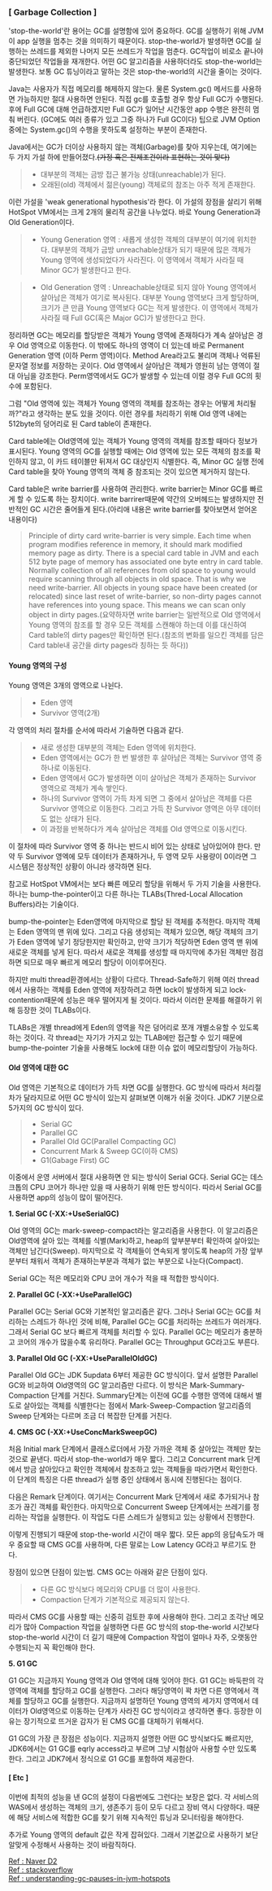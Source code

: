 ### [ Garbage Collection ]

'stop-the-world'란 용어는 GC를 설명함에 있어 중요하다. GC를 실행하기 위해 JVM이 app 실행을 멈추는 것을 의미하기 때문이다. stop-the-world가 발생하면 GC를 실행하는 쓰레드를 제외한 나머지 모든 쓰레드가 작업을 멈춘다. GC작업이 비로소 끝나야 중단되었던 작업들을 재개한다. 어떤 GC 알고리즘을 사용하더라도 stop-the-world는 발생한다. 보통 GC 튜닝이라고 말하는 것은 stop-the-world의 시간을 줄이는 것이다.

Java는 사용자가 직접 메모리를 해제하지 않는다. 물론 System.gc() 메서드를 사용하면 가능하지만 절대 사용하면 안된다. 직접 gc를 호출할 경우 항상 Full GC가 수행된다. 후에 Full GC에 대해 언급하겠지만 Full GC가 일어난 시간동안 app 수행은 완전히 멈춰 버린다. (GC에도 여러 종류가 있고 그중 하나가 Full GC이다) 팁으로 JVM Option중에는 System.gc()의 수행을 못하도록 설정하는 부분이 존재한다.

Java에서는 GC가 더이상 사용하지 않는 객체(Garbage)를 찾아 지우는데, 여기에는 두 가지 가설 하에 만들어졌다.~~(가정 혹은 전제조건이라 표현하는 것이 맞다)~~

>- 대부분의 객체는 금방 접근 불가능 상태(unreachable)가 된다.
>- 오래된(old) 객체에서 젊은(young) 객체로의 참조는 아주 적게 존재한다.

이런 가설을 'weak generational hypothesis'라 한다. 이 가설의 장점을 살리기 위해 HotSpot VM에서는 크게 2개의 물리적 공간을 나누었다. 바로 Young Generation과 Old Generation이다.

>- Young Generation 영역 : 새롭게 생성한 객체의 대부분이 여기에 위치한다. 대부분의 객체가 금방 unreachable상태가 되기 때문에 많은 객체가 Young 영역에 생성되었다가 사라진다. 이 영역에서 객체가 사라질 때 Minor GC가 발생한다고 한다.

>- Old Generation 영역 : Unreachable상태로 되지 않아 Young 영역에서 살아남은 객체가 여기로 복사된다. 대부분 Young 영역보다 크게 할당하며, 크기가 큰 만큼 Young 영역보다 GC는 적게 발생한다. 이 영역에서 객체가 사라질 때 Full GC(혹은 Major GC)가 발생한다고 한다.

정리하면 GC는 메모리를 할당받은 객체가 Young 영역에 존재하다가 계속 살아남은 경우 Old 영역으로 이동한다. 이 밖에도 하나의 영역이 더 있는데 바로 Permanent Generation 영역 (이하 Perm 영역)이다. Method Area라고도 불리며 객체나 억류된 문자열 정보를 저장하는 곳이다. Old 영역에서 살아남은 객체가 영원히 남는 영역이 절대 아님을 강조한다. Perm영역에서도 GC가 발생할 수 있는데 이럴 경우 Full GC의 횟수에 포함된다.

그럼 "Old 영역에 있는 객체가 Young 영역의 객체를 참조하는 경우는 어떻게 처리될까?"라고 생각하는 분도 있을 것이다. 이런 경우를 처리하기 위해 Old 영역 내에는 512byte의 덩어리로 된 Card table이 존재한다. 

Card table에는 Old영역에 있는 객체가 Young 영역의 객체를 참조할 때마다 정보가 표시된다. Young 영역의 GC를 실행할 때에는 Old 영역에 있는 모든 객체의 참조를 확인하지 않고, 이 카드 테이블만 뒤져서 GC 대상인지 식별한다. 즉, Minor GC 실행 전에 Card table을 찾아 Young 영역의 객체 중 참조되는 것이 있으면 제거하지 않는다. 

Card table은 write barrier를 사용하여 관리한다. write barrier는 Minor GC를 빠르게 할 수 있도록 하는 장치이다. write barrirer때문에 약간의 오버헤드는 발생하지만 전반적인 GC 시간은 줄어들게 된다.(아리애 내용은 write barrier를 찾아보면서 얻어온 내용이다)

>Principle of dirty card write-barrier is very simple. Each time when program modifies reference in memory, it should mark modified memory page as dirty. There is a special card table in JVM and each 512 byte page of memory has associated one byte entry in card table. Normally collection of all references from old space to young would require scanning through all objects in old space. That is why we need write-barrier. All objects in young space have been created (or relocated) since last reset of write-barrier, so non-dirty pages cannot have references into young space. This means we can scan only object in dirty pages.(요약하자면 write barrier는 일반적으로 Old 영역에서 Young 영역의 참조를 할 경우 모든 객체를 스캔해야 하는데 이를 대신하여 Card table의 dirty pages만 확인하면 된다.(참조의 변화를 일으킨 객체를 담은 Card table내 공간을 dirty pages라 칭하는 듯 하다))

#### Young 영역의 구성

Young 영역은 3개의 영역으로 나뉜다.

>- Eden 영역
>- Survivor 영역(2개)

각 영역의 처리 절차를 순서에 따라서 기술하면 다음과 같다.

>- 새로 생성한 대부분의 객체는 Eden 영역에 위치한다.
>- Eden 영역에서는 GC가 한 번 발생한 후 살아남은 객체는 Survivor 영역 중 하나로 이동된다. 
>- Eden 영역에서 GC가 발생하면 이미 살아남은 객체가 존재하는 Survivor 영역으로 객체가 계속 쌓인다.
>- 하나의 Survivor 영역이 가득 차게 되면 그 중에서 살아남은 객체를 다른 Survivor 영역으로 이동한다. 그리고 가득 찬 Survivor 영역은 아무 데이터도 없는 상태가 된다.
>- 이 과정을 반복하다가 계속 살아남은 객체를 Old 영역으로 이동시킨다.

이 절차에 따라 Survivor 영역 중 하나는 반드시 비어 있는 상태로 남아있어야 한다. 만약 두 Survivor 영엑에 모두 데이터가 존재하거나, 두 영역 모두 사용량이 0이라면 그 시스템은 정상적인 상황이 아니라 생각하면 된다.

참고로 HotSpot VM에서는 보다 빠른 메모리 할당을 위해서 두 가지 기술을 사용한다. 하나는 bump-the-pointer이고 다른 하나는 TLABs(Thred-Local Allocation Buffers)라는 기술이다.

bump-the-pointer는 Eden영역에 마지막으로 할당 된 객체를 추적한다. 마지막 객체는 Eden 영역의 맨 위에 있다. 그리고 다음 생성되는 객체가 있으면, 해당 객체의 크기가 Eden 영역에 넣기 정당한지만 확인하고, 만약 크기가 적당하면 Eden 영역 맨 위에 새로운 객체를 넣게 된다. 따라서 새로운 객체를 생성할 때 마지막에 추가된 객체만 점검하면 되므로 매우 빠르게 메모리 할당이 이이루어진다.

하지만 multi thread환경에서는 상황이 다르다. Thread-Safe하기 위해 여러 thread에서 사용하는 객체를 Eden 영역에 저장하려고 하면 lock이 발생하게 되고 lock-contention때문에 성능은 매우 떨어지게 될 것이다. 따라서 이러한 문제를 해결하기 위해 등장한 것이 TLABs이다.

TLABs은 개별 thread에게 Eden의 영역을 작은 덩어리로 쪼개 개별소유할 수 있도록 하는 것이다. 각 thread는 자기가 가지고 있는 TLAB에만 접근할 수 있기 때문에 bump-the-pointer 기술을 사용해도 lock에 대한 이슈 없이 메모리할당이 가능하다.

#### Old 영역에 대한 GC

Old 영역은 기본적으로 데이터가 가득 차면 GC를 실행한다. GC 방식에 따라서 처리절차가 달라지므로 어떤 GC 방식이 있는지 살펴보면 이해가 쉬울 것이다. JDK7 기분으로 5가지의 GC 방식이 있다.

>- Serial GC
>- Parallel GC
>- Parallel Old GC(Parallel Compacting GC)
>- Concurrent Mark & Sweep GC(이하 CMS)
>- G1(Gabage First) GC

이중에서 운영 서버에서 절대 사용하면 안 되는 방식이 Serial GC다. Serial GC는 데스크톱의 CPU 코어가 하나만 있을 때 사용하기 위해 만든 방식이다. 따라서 Serial GC를 사용하면 app의 성능이 많이 떨어진다.

**1. Serial GC (-XX:+UseSerialGC)**

Old 영역의 GC는 mark-sweep-compact라는 알고리즘을 사용한다. 이 알고리즘은 Old영역에 살아 있는 객체를 식별(Mark)하고, heap의 앞부분부터 확인하여 살아있는 객체만 남긴다(Sweep). 마지막으로 각 객체들이 연속되게 쌓이도록 heap의 가장 앞부분부터 채워서 객체가 존재하는부분과 객체가 없는 부분으로 나눈다(Compact).

Serial GC는 적은 메모리와 CPU 코어 개수가 적을 때 적합한 방식이다.

**2. Parallel GC (-XX:+UseParallelGC)**

Parallel GC는 Serial GC와 기본적인 알고리즘은 같다. 그러나 Serial GC는 GC를 처리하는 스레드가 하나인 것에 비해, Parallel GC는 GC를 처리하는 쓰레드가 여러개다. 그래서 Serial GC 보다 빠르게 객체를 처리할 수 있다. Parallel GC는 메모리가 충분하고 코어의 개수가 많을수록 유리하다. Parallel GC는 Throughput GC라고도 부른다.

**3. Parallel Old GC (-XX:+UseParallelOldGC)**

Parallel Old GC는 JDK 5updata 6부터 제공한 GC 방식이다. 앞서 설명한 Parallel GC와 비교하여 Old영역의 GC 알고리즘만 다르다. 이 방식은 Mark-Summary-Compaction 단계를 거친다. Summary단계는 이전에 GC를 수행한 영역에 대해서 별도로 살아있는 객체를 식별한다는 점에서 Mark-Sweep-Compaction 알고리즘의 Sweep 단계와는 다르며 조금 더 복잡한 단계를 거친다.

**4. CMS GC (-XX:+UseConcMarkSweepGC)**

처음 Initial mark 단계에서 클래스로더에서 가장 가까운 객체 중 살아있는 객체만 찾는 것으로 끝낸다. 따라서 stop-the-world가 매우 짧다. 그리고 Concurrent mark 단계에서 방금 살아있다고 확인한 객체에서 참조하고 있는 객체들을 따라가면서 확인한다. 이 단계의 특징은 다른 thread가 실행 중인 상태에서 동시에 진행된다는 점이다.

다음은 Remark 단계이다. 여기서는 Concurrent Mark 단계에서 새로 추가되거나 참조가 끊긴 객체를 확인한다. 마지막으로 Concurrent Sweep 단계에서는 쓰레기를 정리하는 작업을 실행한다. 이 작업도 다른 스레드가 실행되고 있는 상황에서 진행한다.

이렇게 진행되기 때문에 stop-the-world 시간이 매우 짧다. 모든 app의 응답속도가 매우 중요할 때 CMS GC를 사용하며, 다른 말로는 Low Latency GC라고 부르기도 한다.

장점이 있으면 단점이 있는법. CMS GC는 아래와 같은 단점이 있다.

>- 다른 GC 방식보다 메모리와 CPU를 더 많이 사용한다.
>- Compaction 단계가 기본적으로 제공되지 않는다.

따라서 CMS GC를 사용할 때는 신중히 검토한 후에 사용해야 한다. 그리고 조각난 메모리가 많아 Compaction 작업을 실행하면 다른 GC 방식의 stop-the-world 시간보다 stop-the-world 시간이 더 길기 때문에 Compaction 작업이 얼마나 자주, 오랫동안 수행되는지 꼭 확인해야 한다.

**5. G1 GC**

G1 GC는 지금까지 Young 영역과 Old 영역에 대해 잊어야 한다. G1 GC는 바둑판의 각 영역에 객체를 할당하고 GC를 실행한다. 그러다 해당영역이 꽉 차면 다른 영역에서 객체를 할당하고 GC를 실행한다. 지금까지 설명하던 Young 영역의 세가지 영역에서 데이터가 Old영역으로 이동하는 단계가 사라진 GC 방식이라고 생각하면 좋다. 등장한 이유는 장기적으로 뜨거운 감자가 된 CMS GC를 대체하기 위해서다.

G1 GC의 가장 큰 장점은 성능이다. 지금까지 설명한 어떤 GC 방식보다도 빠르지만, JDK6에서는 G1 GC를 eqrly access라고 부르며 그냥 시험삼아 사용할 수만 있도록 한다. 그리고 JDK7에서 정식으로 G1 GC를 포함하여 제공한다. 


#### [ Etc ]

이번에 최적의 성능을 낸 GC의 설정이 다음번에도 그런다는 보장은 없다. 각 서비스의 WAS에서 생성하는 객체의 크기, 생존주기 등이 모두 다르고 장비 역시 다양하다. 때문에 해당 서비스에 적합한 GC를 찾기 위해 지속적인 튜닝과 모니터링을 해야한다. 

추가로 Young 영역의 default 값은 작게 잡혀있다. 그래서 기본값으로 사용하기 보단 알맞게 수정해서 사용하는 것이 바람직하다.


[Ref : Naver D2](http://d2.naver.com/helloworld/1329)  
[Ref : stackoverflow](https://stackoverflow.com/questions/2414105/why-is-it-bad-practice-to-call-system-gc)  
[Ref : understanding-gc-pauses-in-jvm-hotspots](http://blog.ragozin.info/2011/06/understanding-gc-pauses-in-jvm-hotspots.html)  